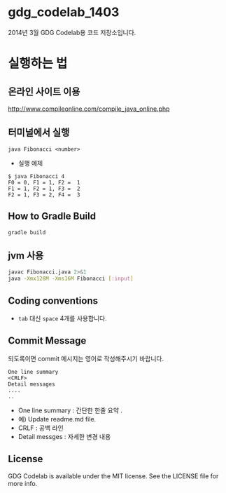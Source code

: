 gdg_codelab_1403
================

2014년 3월 GDG Codelab용 코드 저장소입니다.

# 실행하는 법
## 온라인 사이트 이용
http://www.compileonline.com/compile_java_online.php

## 터미널에서 실행
``` java Fibonacci <number> ```

* 실행 예제
```
$ java Fibonacci 4
F0 = 0, F1 = 1, F2 =  1
F1 = 1, F2 = 1, F3 =  2
F2 = 1, F3 = 2, F4 =  3
```

## How to Gradle Build
```
gradle build
```

## jvm 사용
```sh
javac Fibonacci.java 2>&1
java -Xmx128M -Xms16M Fibonacci [:input]
```

## Coding conventions
* `tab` 대신 `space` 4개를 사용합니다.


## Commit Message
되도록이면 commit 메시지는 영어로 작성해주시기 바랍니다.
```
One line summary
<CRLF>
Detail messages
....
..
````
* One line summary : 간단한 한줄 요약 .
 * 예) Update readme.md file.
* CRLF : 공백 라인
* Detail messges : 자세한 변경 내용

## License
GDG Codelab is available under the MIT license. See the LICENSE file for more info.
